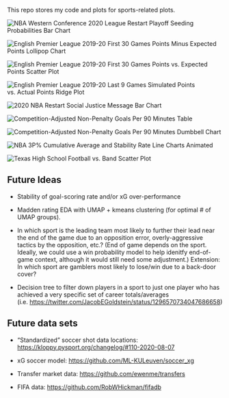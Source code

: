 
This repo stores my code and plots for sports-related plots.

![NBA Western Conference 2020 League Restart Playoff Seeding
Probabilities Bar Chart](plots/nba_seed_p.png
"NBA Western Conference 2020 League Restart Playoff Seeding Probabilities Bar Chart")

![English Premier League 2019-20 First 30 Games Points Minus Expected
Points Lollipop Chart](plots/epl_before_break_pts_minus_xpts.png
"English Premier League 2019-20 First 30 Games Points Minus Expected Points Lollipop Chart")

![English Premier League 2019-20 First 30 Games Points vs. Expected
Points Scatter Plot](plots/epl_before_break_pts_vs_xpts.png
"English Premier League 2019-20 First 30 Games Points vs. Expected Points Scatter Plot")

![English Premier League 2019-20 Last 9 Games Simulated Points
vs. Actual Points Ridge Plot](plots/epl_after_break_pts_sim.png
"English Premier League 2019-20 Last 9 Games Simulated Points vs. Actual Points Ridge Plot")

![2020 NBA Restart Social Justice Message Bar
Chart](plots/nba_social_justice.png
"2020 NBA Restart Social Justice Message Bar Chart")

![Competition-Adjusted Non-Penalty Goals Per 90 Minutes
Table](plots/04_ucl_npg90_adj.utf8.png
"Competition-Adjusted Non-Penalty Goals Per 90 Minutes Table")

![Competition-Adjusted Non-Penalty Goals Per 90 Minutes Dumbbell
Chart](plots/ucl_npg90_adj.png
"Competition-Adjusted Non-Penalty Goals Per 90 Minutes Dumbbell Chart")

![NBA 3P% Cumulative Average and Stability Rate Line Charts
Animated](plots/nba_3p_stability.gif
"NBA 3P% Cumulative Average and Stability Rate Line Charts Animated")

![Texas High School Football vs. Band Scatter
Plot](plots/tx_hs_fb_band.png
"Texas High School Football vs. Band Scatter Plot")

## Future Ideas

  - Stability of goal-scoring rate and/or xG over-performance

  - Madden rating EDA with UMAP + kmeans clustering (for optimal \# of
    UMAP groups).

  - In which sport is the leading team most likely to further their lead
    near the end of the game due to an opposition error,
    overly-aggressive tactics by the opposition, etc.? (End of game
    depends on the sport. Ideally, we could use a win probability model
    to help idenitfy end-of-game context, although it would still need
    some adjustment.) Extension: In which sport are gamblers most likely
    to lose/win due to a back-door cover?

  - Decision tree to filter down players in a sport to just one player
    who has achieved a very specific set of career totals/averages
    (i.e. <https://twitter.com/JacobEGoldstein/status/1296570734047686658>)

## Future data sets

  - “Standardized” soccer shot data locations:
    <https://kloppy.pysport.org/changelog/#110-2020-08-07>

  - xG soccer model: <https://github.com/ML-KULeuven/soccer_xg>

  - Transfer market data: <https://github.com/ewenme/transfers>

  - FIFA data: <https://github.com/RobWHickman/fifadb>
